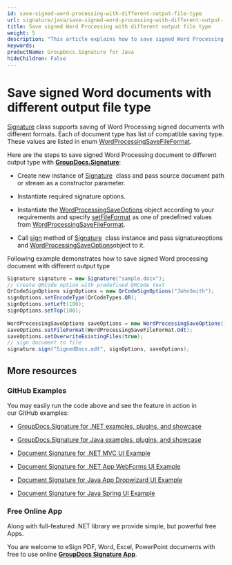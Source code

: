 ```yaml
---
id: save-signed-word-processing-with-different-output-file-type
url: signature/java/save-signed-word-processing-with-different-output-file-type
title: Save signed Word Processing with different output file type
weight: 5
description: "This article explains how to save signed Word Processing documents with various file formats by GroupDocs.Signature API."
keywords: 
productName: GroupDocs.Signature for Java
hideChildren: False
---
```

  

# Save signed Word documents with different output file type

[Signature](https://apireference.groupdocs.com/java/signature/com.groupdocs.signature/Signature) class supports saving of Word Processing signed documents with different formats. Each of document type has list of compatible saving type. These values are listed in enum [WordProcessingSaveFileFormat](https://apireference.groupdocs.com/java/signature/com.groupdocs.signature.domain.enums/WordProcessingSaveFileFormat).

Here are the steps to save signed Word Processing document to different output type with [**GroupDocs.Signature**](https://products.groupdocs.com/signature/java):

*   Create new instance of [Signature](https://apireference.groupdocs.com/java/signature/com.groupdocs.signature/Signature)  class and pass source document path or stream as a constructor parameter.
    
*   Instantiate required signature options.
    
*   Instantiate the [WordProcessingSaveOptions](https://apireference.groupdocs.com/java/signature/com.groupdocs.signature.options.saveoptions/WordProcessingSaveOptions) object according to your requirements and specify [setFileFormat](https://apireference.groupdocs.com/java/signature/com.groupdocs.signature.options.saveoptions/WordProcessingSaveOptions#setFileFormat(int)) as one of predefined values from [WordProcessingSaveFileFormat](https://apireference.groupdocs.com/java/signature/com.groupdocs.signature.domain.enums/WordProcessingSaveFileFormat).  
    
*   Call [sign](https://apireference.groupdocs.com/java/signature/com.groupdocs.signature/Signature#sign(java.io.OutputStream,%20com.groupdocs.signature.options.sign.SignOptions)) method of [Signature](https://apireference.groupdocs.com/java/signature/com.groupdocs.signature/Signature)  class instance and pass signatureoptions and [WordProcessingSaveOptions](https://apireference.groupdocs.com/java/signature/com.groupdocs.signature.options.saveoptions/WordProcessingSaveOptions)object to it.
    

Following example demonstrates how to save signed Word processing document with different output type

```csharp
Signature signature = new Signature("sample.docx");
// create QRCode option with predefined QRCode text
QrCodeSignOptions signOptions = new QrCodeSignOptions("JohnSmith");
signOptions.setEncodeType(QrCodeTypes.QR);
signOptions.setLeft(100);
signOptions.setTop(100);
 
WordProcessingSaveOptions saveOptions = new WordProcessingSaveOptions();
saveOptions.setFileFormat(WordProcessingSaveFileFormat.Odt);
saveOptions.setOverwriteExistingFiles(true);
// sign document to file
signature.sign("SignedDocx.odt", signOptions, saveOptions);
```

## More resources

### GitHub Examples 

You may easily run the code above and see the feature in action in our GitHub examples:

*   [GroupDocs.Signature for .NET examples, plugins, and showcase](https://github.com/groupdocs-signature/GroupDocs.Signature-for-.NET)
    
*   [GroupDocs.Signature for Java examples, plugins, and showcase](https://github.com/groupdocs-signature/GroupDocs.Signature-for-Java)
    
*   [Document Signature for .NET MVC UI Example](https://github.com/groupdocs-signature/GroupDocs.Signature-for-.NET-MVC) 
    
*   [Document Signature for .NET App WebForms UI Example](https://github.com/groupdocs-signature/GroupDocs.Signature-for-.NET-WebForms)
    
*   [Document Signature for Java App Dropwizard UI Example](https://github.com/groupdocs-signature/GroupDocs.Signature-for-Java-Dropwizard)
    
*   [Document Signature for Java Spring UI Example](https://github.com/groupdocs-signature/GroupDocs.Signature-for-Java-Spring)
    

### Free Online App 

Along with full-featured .NET library we provide simple, but powerful free Apps.

You are welcome to eSign PDF, Word, Excel, PowerPoint documents with free to use online **[GroupDocs Signature App](https://products.groupdocs.app/signature)**.
